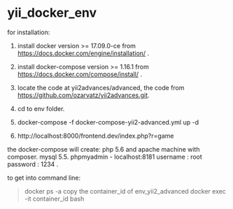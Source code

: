 # yii_docker_env

for installation:
1. install docker version >= 17.09.0-ce from https://docs.docker.com/engine/installation/ .
2. install docker-compose version >= 1.16.1 from https://docs.docker.com/compose/install/ .

3. locate the code at yii2advances/advanced, the code from https://github.com/ozarvatz/yii2advances.git.
4. cd to env folder.
5. docker-compose -f docker-compose-yii2-advanced.yml up -d
6. http://localhost:8000/frontend.dev/index.php?r=game

the docker-compose will create:
php 5.6 and apache machine with composer.
mysql 5.5.
phpmyadmin - localhost:8181 username : root password : 1234 .

to get into command line:
>docker ps -a
copy the container_id of env_yii2_advanced
> docker exec -it container_id bash




